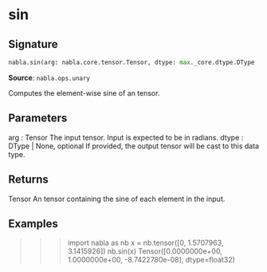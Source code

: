 # sin

## Signature

```python
nabla.sin(arg: nabla.core.tensor.Tensor, dtype: max._core.dtype.DType | None = None) -> nabla.core.tensor.Tensor
```

**Source**: `nabla.ops.unary`

Computes the element-wise sine of an tensor.

Parameters
----------
arg : Tensor
    The input tensor. Input is expected to be in radians.
dtype : DType | None, optional
    If provided, the output tensor will be cast to this data type.

Returns
-------
Tensor
    An tensor containing the sine of each element in the input.

Examples
--------
>>> import nabla as nb
>>> x = nb.tensor([0, 1.5707963, 3.1415926])
>>> nb.sin(x)
Tensor([0.0000000e+00, 1.0000000e+00, -8.7422780e-08], dtype=float32)


